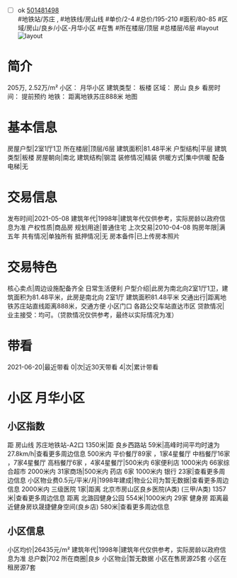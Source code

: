 - [ ] ok [501481498](https://bj.5i5j.com/ershoufang/501481498.html)  
 #地铁站/苏庄 ,  #地铁线/房山线
#单价/2-4 #总价/195-210 #面积/80-85   #区域/房山/良乡/小区-月华小区 #在售 #所在楼层/顶层 #总楼层/6层 #layout 
![layout](http://image2a.5i5j.com/bdir/layout/226641.jpg_P5.jpg) 
# 简介 
 205万,  2.52万/m² 
小区： 月华小区
建筑类型： 板楼
区域： 房山 良乡
看房时间： 提前预约
地铁： 距离地铁苏庄888米 地图
# 基本信息 
 房屋户型|2室1厅1卫
所在楼层|顶层/6层
建筑面积|81.48平米
户型结构|平层
建筑类型|板楼
房屋朝向|南北
建筑结构|钢混
装修情况|精装
供暖方式|集中供暖
配备电梯|无
# 交易信息 
 发布时间|2021-05-08
建筑年代|1998年|建筑年代仅供参考，实际房龄以政府信息为准
产权性质|商品房
规划用途|普通住宅
上次交易|2010-04-08
购房年限|满五年
共有情况|单独所有
抵押情况|无
房本备件|已上传房本照片
# 交易特色 
 核心卖点|周边设施配备齐全  日常生活便利
户型介绍|此房为南北向2室1厅1卫，建筑面积为81.48平米，此房是南北向 2室1厅  建筑面积81.48平米
交通出行|距离地铁苏庄站直线距离888米，交通方便 小区门口 各路公交车站直达市区
贷款情况|业主接受：均可。（贷款情况仅供参考，最终以实际情况为准）
# 带看 
 2021-06-20|最近带看	 0|次|近30天带看	 4|次|累计带看
# 小区 月华小区
## 小区指数 
 距 房山线 苏庄地铁站-A2口 1350米|距 良乡西路站 59米|高峰时间平均时速为27.8km/h|查看更多周边信息
500米内 平价餐厅89家 ，1家4星餐厅
中档餐厅16家 ，7家4星餐厅
高档餐厅6家 ，4家4星餐厅|500米内 6家便利店
1000米内 66家综合超市
2000米内 31家商场|500米内 药店 6家
1000米内 银行 23家|查看更多周边信息
小区物业费0.5元/平米/月|1998年建成|物业公司为暂无数据|查看更多周边信息
2000米内 三级医院 1家|距离 北京市房山区良乡医院(A类) (三甲/A类) 1357米|查看更多周边信息
距离 北潞园健身公园 554米|1000米内 29家 健身房
距离最近健身房玖晟捷健身空间(良乡店) 580米|查看更多周边信息
## 小区信息 
 小区均价|26435元/m²
建筑年代|1998年|建筑年代仅供参考，实际房龄以政府信息为准
总户数|702
所在商圈|良乡
小区物业|暂无数据
小区在售房源25套
小区在租房源7套

